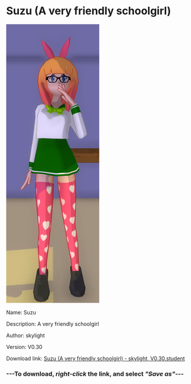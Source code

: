 # Suzu (A very friendly schoolgirl)

<img src = "https://raw.githubusercontent.com/Arbiter1223/Daigaku-Gurashi-Custom-Students/master/Students/Files/Suzu%20(A%20very%20friendly%20schoolgirl).png">

Name: Suzu

Description: A very friendly schoolgirl

Author: skylight

Version: V0.30

Download link: <a href="https://raw.githubusercontent.com/Arbiter1223/Daigaku-Gurashi-Custom-Students/master/Students/Files/Suzu%20(A%20very%20friendly%20schoolgirl)%20-%20skylight%2C%20V0.30.student">Suzu (A very friendly schoolgirl) - skylight, V0.30.student</a>

### ---**To download, _right-click_ the link, and select _"Save as"_**---
